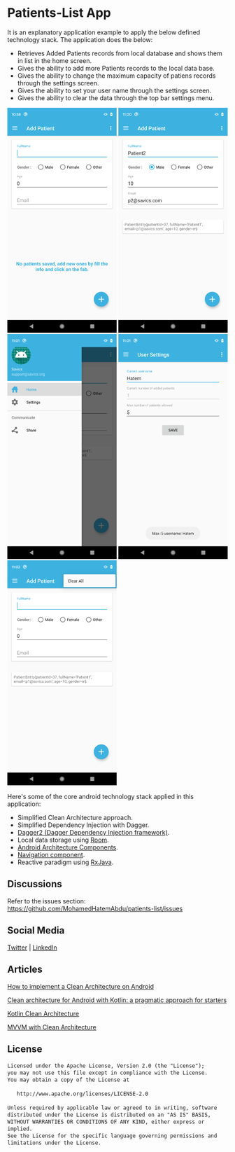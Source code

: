 Patients-List App
=

It is an explanatory application example to apply the below defined technology stack. The application does the below:

- Retrieves Added Patients records from local database and shows them in list in the home screen.
- Gives the ability to add more Patients records to the local data base.
- Gives the ability to change the maximum capacity of patiens records through the settings screen.
- Gives the ability to set your user name through the settings screen.
- Gives the ability to clear the data through the top bar settings menu.

<img src="/screenshot/screen_1.png" width= "250px"/> <img src="/screenshot/screen_2.png" width= "250px"/> <img src="/screenshot/screen_3.png" width= "250px"/> <img src="/screenshot/screen_4.png" width= "250px"/> <img src="/screenshot/screen_5.png" width= "250px"/>


Here's some of the core android technology stack applied in this application:

- Simplified Clean Architecture approach.
- Simplified Dependency Injection with Dagger.
- [Dagger2 (Dagger Dependency Injection framework)](https://dagger.dev/).
- Local data storage using [Room](https://developer.android.com/topic/libraries/architecture/room).
- [Android Architecture Components](https://developer.android.com/topic/libraries/architecture).
- [Navigation component](https://developer.android.com/guide/navigation/navigation-getting-started).
- Reactive paradigm using [RxJava](https://github.com/ReactiveX/RxJava).

Discussions
-
Refer to the issues section: https://github.com/MohamedHatemAbdu/patients-list/issues


Social Media
-
[Twitter](https://twitter.com/MohamedHatem92) |  [LinkedIn](https://linkedin.com/in/mohamedhatemabdu)

Articles
-
[How to implement a Clean Architecture on Android](https://proandroiddev.com/how-to-implement-a-clean-architecture-on-android-2e5e8c8e81fe)

[Clean architecture for Android with Kotlin: a pragmatic approach for starters](https://antonioleiva.com/clean-architecture-android/)

[Kotlin Clean Architecture](https://proandroiddev.com/kotlin-clean-architecture-1ad42fcd97fa)

[MVVM with Clean Architecture](https://proandroiddev.com/mvvm-with-clean-architecture-c2c021e05c89)


License
-

    Licensed under the Apache License, Version 2.0 (the "License");
    you may not use this file except in compliance with the License.
    You may obtain a copy of the License at

       http://www.apache.org/licenses/LICENSE-2.0

    Unless required by applicable law or agreed to in writing, software
    distributed under the License is distributed on an "AS IS" BASIS,
    WITHOUT WARRANTIES OR CONDITIONS OF ANY KIND, either express or implied.
    See the License for the specific language governing permissions and
    limitations under the License. 
